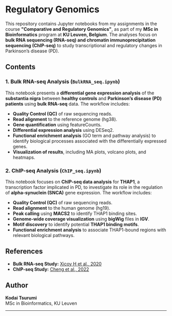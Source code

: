 # **Regulatory Genomics**

This repository contains Jupyter notebooks from my assignments in the course **"Comparative and Regulatory Genomics"**, as part of my **MSc in Bioinformatics** program at **KU Leuven, Belgium**. The analyses focus on **bulk RNA sequencing (RNA-seq) and chromatin immunoprecipitation sequencing (ChIP-seq)** to study transcriptional and regulatory changes in Parkinson’s disease (PD).

## **Contents**

### **1. Bulk RNA-seq Analysis (`BulkRNA_seq.ipynb`)**
This notebook presents a **differential gene expression analysis** of the **substantia nigra** between **healthy controls** and **Parkinson’s disease (PD) patients** using **bulk RNA-seq** data. The workflow includes:

- **Quality Control (QC)** of raw sequencing reads.
- **Read alignment** to the reference genome (hg38).
- **Gene quantification** using featureCounts.
- **Differential expression analysis** using DESeq2.
- **Functional enrichment analysis** (GO term and pathway analysis) to identify biological processes associated with the differentially expressed genes.
- **Visualization of results**, including MA plots, volcano plots, and heatmaps.

### **2. ChIP-seq Analysis (`ChIP_seq.ipynb`)**
This notebook focuses on **ChIP-seq data analysis** for **THAP1**, a transcription factor implicated in PD, to investigate its role in the regulation of **alpha-synuclein (SNCA)** gene expression. The workflow includes:

- **Quality Control (QC)** of raw sequencing reads.
- **Read alignment** to the human genome (hg19).
- **Peak calling** using **MACS2** to identify THAP1 binding sites.
- **Genome-wide coverage visualization** using **bigWig** files in **IGV**.
- **Motif discovery** to identify potential **THAP1 binding motifs**.
- **Functional enrichment analysis** to associate THAP1-bound regions with relevant biological pathways.


## **References**
- **Bulk RNA-seq Study:** [Xicoy H et al., 2020](https://pmc.ncbi.nlm.nih.gov/articles/PMC7564986/)
- **ChIP-seq Study:** [Cheng et al., 2022](https://doi.org/10.1093/brain/awac001)

## **Author**
**Kodai Tsurumi**  
MSc in Bioinformatics, KU Leuven  

---
